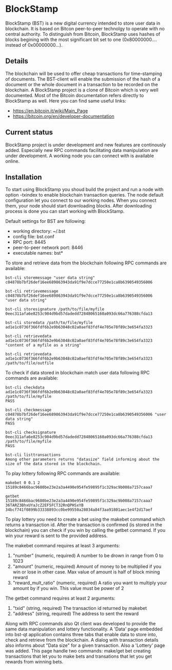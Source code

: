 # BlockStamp

BlockStamp (BST) is a new digital currency intended to store user data in blockchain. It is based on Bitcon peer-to-peer technolgy to operate with no central authority.
To distinguish from Bitcoin, BlockStamp uses hashes of blocks begining with the most significant bit set to one (0x80000000.... instead of 0x00000000...).


## Details

The blockchain will be used to offer cheap transactions for time-stamping of documents. The BST-client will enable the submission of the hash of a document
or the whole document in a transaction to be recorded on the blockchain. A BlockStamp project is a clone of Bitcoin which is very well documented.
Most of the Bitcoin documentation refers directly to BlockStamp as well. 
Here you can find same useful links:
- https://en.bitcoin.it/wiki/Main_Page
- https://bitcoin.org/en/developer-documentation


## Current status

BlockStamp project is under development and new features are continously added. Especially new RPC commands facilitating data manipulation are under development.
A working node you can connect with is available online.


## Installation

To start using BlockStamp you shoud build the project and run a node with option -txindex to enable blockchain transaction queries.
The node default configuration let you connect to our working nodes. When you connect them, your node should start downloading blocks.
After downloading process is done you can start working with BlockStamp.

Default settings for BST are following: 
- working directory:		~/.bst 
- config file:			bst.conf
- RPC port:			8445
- peer-to-peer network port:	8446
- executable names:		bst*

To store and retrieve data from the blockchain following RPC commands are available:

```
bst-cli storemessage "user data string"
c04878b7bf26def16ee689863943da91f9e7dcce77250e1ca8b6390549356006
```

```
bst-cli retrievemessage c04878b7bf26def16ee689863943da91f9e7dcce77250e1ca8b6390549356006
"user data string"
```

```
bst-cli storesignature /path/to/file/myfile
0eec311afa6e8253c984d9bd57dadedd72848065160a093dc66a776388cfda13
```

```
bst-cli storedata /path/to/file/myfile
ad1e1c0736f366fdf6b2e9b63048c02a0aef83fdf4e705e78f89c3e654fa3323
```

```
bst-cli retrievedata ad1e1c0736f366fdf6b2e9b63048c02a0aef83fdf4e705e78f89c3e654fa3323
"content of a myfile as a string"

bst-cli retrievedata ad1e1c0736f366fdf6b2e9b63048c02a0aef83fdf4e705e78f89c3e654fa3323 /path/to/file/outfile
```

To check if data stored in blockchain match user data following RPC commands are available:

```
bst-cli checkdata ad1e1c0736f366fdf6b2e9b63048c02a0aef83fdf4e705e78f89c3e654fa3323 /path/to/file/myfile
PASS
```

```
bst-cli checkmessage c04878b7bf26def16ee689863943da91f9e7dcce77250e1ca8b6390549356006 "user data string"
PASS
```

```
bst-cli checksignature 0eec311afa6e8253c984d9bd57dadedd72848065160a093dc66a776388cfda13 /path/to/file/myfile
PASS
```

```
bst-cli listtransactions
Among other parameters returns "datasize" field informing about the size of the data stored in the blockchain.
```

To play lottery following RPC commands are available:

```
makebet 0 0.1 2
15189c8466bac9680be23e2a3a4490e954fe59895f1c329ac9b008a7157caaa7
```

```
getbet 15189c8466bac9680be23e2a3a4490e954fe59895f1c329ac9b008a7157caaa7 36TARZ3BhxUYaJcZ2EF5FCT32RnQPHSxYB
34bcf741f0899b33338893cc0be99550a28034a84f3aa91801aec1e4f2d17aef
```

To play lottery you need to create a bet using the makebet command which returns a transaction id. After the transaction is confirmed (is stored in the blockchain) you can check if you win
by calling the getbet command. If you win your reward is sent to the provided address.

The makebet command requires at least 3 arguments:
1. "number"                      (numeric, required) A number to be drown in range from 0 to 1023 
2. "amount"                      (numeric, required) Amount of money to be multiplied if you win or lose in other case. Max value of amount is half of block mining reward
3. "reward_mult_ratio"           (numeric, required) A ratio you want to multiply your amount by if you win. This value must be power of 2

The getbet command requires at least 2 arguments:
1. "txid"         (string, required) The transaction id returned by makebet
2. "address"      (string, required) The address to sent the reward

Along with RPC commands also Qt client was developed to provide the same data manipulation and lottery functionality. A 'Data' page embedded into bst-qt application
contains three tabs that enable data to store into, check and retrieve from the blockchain. A dialog with transaction details also informs about "Data size" for a
given transaction. Also a 'Lottery' page was added. This page handle two commands: make/get bet creating transactions that let you to make bets and transations that 
let you get rewards from winning bets.
